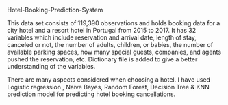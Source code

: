 Hotel-Booking-Prediction-System

This data set consists of 119,390 observations and holds booking data for a city hotel and a resort hotel in Portugal from 2015 to 2017. It has 32 variables which include reservation and arrival date, length of stay, canceled or not, the number of adults, children, or babies, the number of available parking spaces, how many special guests, companies, and agents pushed the reservation, etc. Dictionary file is added to give a better understanding of the variables.  

There are many aspects considered when choosing a hotel. I have used Logistic regression , Naive Bayes, Random Forest, Decision Tree & KNN prediction model for predicting hotel booking cancellations.

